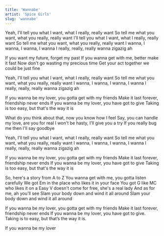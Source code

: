 ```yaml
---
title: 'Wannabe'
artist: 'Spice Girls'
slug: 'wannabe'
---
```


Yeah, I'll tell you what I want, what I really, really want
So tell me what you want, what you really, really want
I'll tell you what I want, what I really, really want
So tell me what you want, what you really, really want
I wanna, I wanna, I wanna, I wanna
I really, really, really wanna zigazig ah

If you want my future, forget my past
If you wanna get with me, better make it fast
Now don't go wasting my precious time
Get your act together we could be just fine

Yeah, I'll tell you what I want, what I really, really want
So tell me what you want, what you really, really want
I wanna, I wanna, I wanna, I wanna
I really, really, really wanna zigazig ah

If you wanna be my lover, you gotta get with my friends
Make it last forever, friendship never ends
If you wanna be my lover, you have got to give
Taking is too easy, but that's the way it is

What do you think about that, now you know how I feel
Say, you can handle my love, are you for real
I won't be hasty, I'll give you a try
If you really bug me then I'll say goodbye

Yeah, I'll tell you what I want, what I really, really want
So tell me what you want, what you really, really want
I wanna, I wanna, I wanna, I wanna
I really, really, really wanna zigazig ah

If you wanna be my lover, you gotta get with my friends
Make it last forever, friendship never ends
If you wanna be my lover, you have got to give
Taking is too easy, but that's the way it is

So, here's a story from A to Z
You wanna get with me, you gotta listen carefully
We got Em in the place who likes it in your face
You got G like MC who likes it on a
Easy V doesn't come for free, she's a real lady
And as for me, ah you'll see
Slam your body down and wind it all around
Slam your body down and wind it all around

If you wanna be my lover, you gotta get with my friends
Make it last forever, friendship never ends
If you wanna be my lover, you have got to give.
Taking is to easy, but that’s the way it is.

If you wanna be my lover
